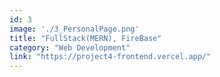 ```yaml
---
id: 3
image: './3_PersonalPage.png'
title: "FullStack(MERN), FireBase"
category: "Web Development"
link: "https://project4-frontend.vercel.app/"
---
```

